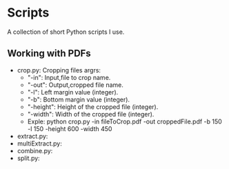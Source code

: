 # Scripts
A collection of short Python scripts I use.

## Working with PDFs

- crop.py: Cropping files
  argrs:
  - "-in": Input,file to crop name.
  - "-out": Output,cropped file name.
  - "-l": Left margin value (integer).
  - "-b": Bottom margin value (integer).
  - "-height": Height of the cropped file (integer).
  - "-width": Width of the cropped file (integer).
  - Exple: python crop.py -in fileToCrop.pdf -out croppedFile.pdf -b 150 -l 150 -height 600 -width 450
- extract.py:
- multiExtract.py:
- combine.py:
- split.py:

